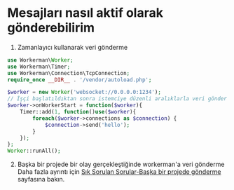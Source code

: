 # Mesajları nasıl aktif olarak gönderebilirim

1. Zamanlayıcı kullanarak veri gönderme
```php
use Workerman\Worker;
use Workerman\Timer;
use Workerman\Connection\TcpConnection;
require_once __DIR__ . '/vendor/autoload.php';

$worker = new Worker('websocket://0.0.0.0:1234');
// İşçi başlatıldıktan sonra istemciye düzenli aralıklarla veri gönder
$worker->onWorkerStart = function($worker){
    Timer::add(1, function()use($worker){
        foreach($worker->connections as $connection) {
            $connection->send('hello');
        }
    });
};
Worker::runAll();
```

2. Başka bir projede bir olay gerçekleştiğinde workerman'a veri gönderme
Daha fazla ayrıntı için [Sık Sorulan Sorular-Başka bir projede gönderme](push-in-other-project.md) sayfasına bakın.
